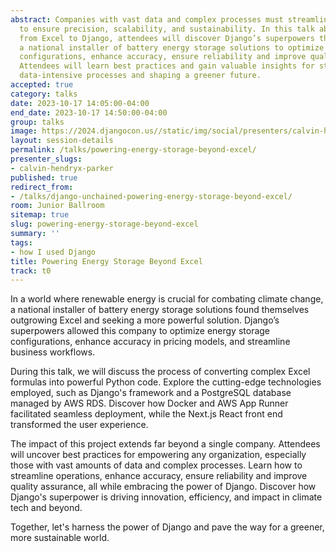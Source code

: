 ```yaml
---
abstract: Companies with vast data and complex processes must streamline their operations
  to ensure precision, scalability, and sustainability. In this talk about transitioning
  from Excel to Django, attendees will discover Django’s superpowers that enabled
  a national installer of battery energy storage solutions to optimize energy storage
  configurations, enhance accuracy, ensure reliability and improve quality assurance.
  Attendees will learn best practices and gain valuable insights for streamlining
  data-intensive processes and shaping a greener future.
accepted: true
category: talks
date: 2023-10-17 14:05:00-04:00
end_date: 2023-10-17 14:50:00-04:00
group: talks
image: https://2024.djangocon.us//static/img/social/presenters/calvin-hendryx-parker.png
layout: session-details
permalink: /talks/powering-energy-storage-beyond-excel/
presenter_slugs:
- calvin-hendryx-parker
published: true
redirect_from:
- /talks/django-unchained-powering-energy-storage-beyond-excel/
room: Junior Ballroom
sitemap: true
slug: powering-energy-storage-beyond-excel
summary: ''
tags:
- how I used Django
title: Powering Energy Storage Beyond Excel
track: t0
---
```


In a world where renewable energy is crucial for combating climate change, a national installer of battery energy storage solutions found themselves outgrowing Excel and seeking a more powerful solution. Django’s superpowers allowed this company to optimize energy storage configurations, enhance accuracy in pricing models, and streamline business workflows.

During this talk, we will discuss the process of converting complex Excel formulas into powerful Python code. Explore the cutting-edge technologies employed, such as Django's framework and a PostgreSQL database managed by AWS RDS. Discover how Docker and AWS App Runner facilitated seamless deployment, while the Next.js React front end transformed the user experience.

The impact of this project extends far beyond a single company. Attendees will uncover best practices for empowering any organization, especially those with vast amounts of data and complex processes. Learn how to streamline operations, enhance accuracy, ensure reliability and improve quality assurance, all while embracing the power of Django. Discover how Django's superpower is driving innovation, efficiency, and impact in climate tech and beyond. 

Together, let's harness the power of Django and pave the way for a greener, more sustainable world.
